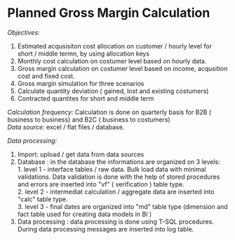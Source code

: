 # **Planned Gross Margin Calculation**

*Objectives:*

1. Estimated acqusisiton cost allocation on customer / hourly level for short / middle termn, by using allocation keys
2. Monthly cost calculation on costumer level based on hourly data. 
3. Gross margin calculation on costumer level based on income, acqusition cost and fixed cost. 
4. Gross margin simulation for three scenarios
5. Calculate quantity deviation ( gained, lost and existing costumers)
6. Contracted quantites for short and middle term

*Calculation frequency:* Calculation is done on quarterly basis for B2B ( business to business) and B2C ( business to costumers)\
*Data source:* excel / flat files / database.

*Data processing:*
1. Import: upload / get data from data sources
2. Database : in the database the informations are organized on 3 levels:\
          1. level 1 - interface tables / raw data. Bulk load data with minimal validations. Data validation is done with the help of stored procedures and errors are inserted into "vf" ( verification ) table type.\
          2. level 2 - intermediat calculation / aggregate data  are inserted into "calc" table type.\
          3. level 3 - final dates are organized into "md" table type (dimension and fact table used for creating data models in BI )
3. Data processing : data processing is done using T-SQL procedures. During data processing messages are inserted into log table.
